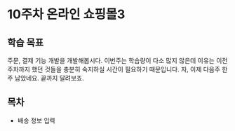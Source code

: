 # 10주차 온라인 쇼핑몰3

## 학습 목표

주문, 결제 기능 개발을 개발해봅시다. 이번주는 학습량이 다소 많지 않은데 이유는 이전 주차까지 했던 것들을 충분히 숙지하실 시간이 필요하기 때문입니다. 자, 이제 다음주 한 주 남았네요. 끝까지 달려보죠.

## 목차

- 배송 정보 입력
